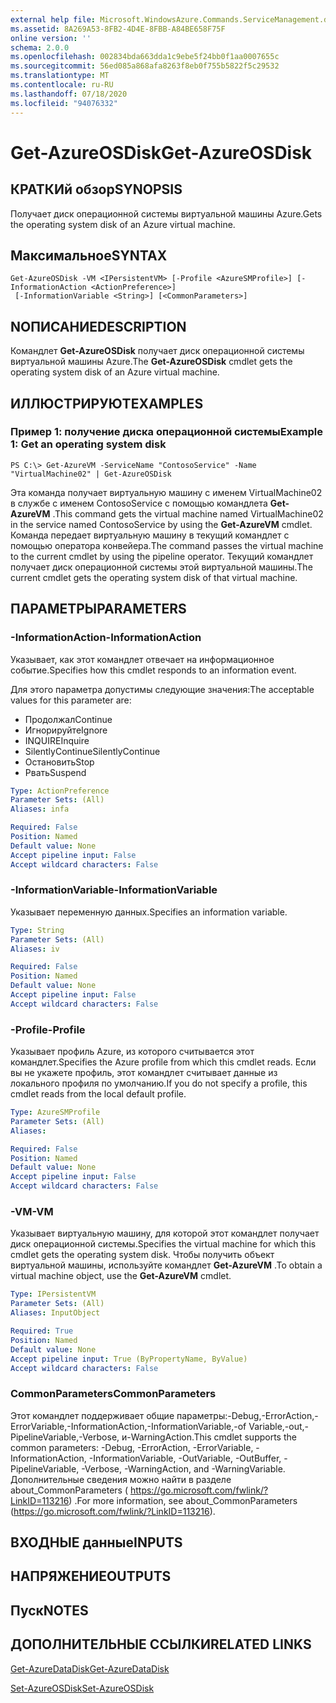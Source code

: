 ```yaml
---
external help file: Microsoft.WindowsAzure.Commands.ServiceManagement.dll-Help.xml
ms.assetid: 8A269A53-8FB2-4D4E-8FBB-A84BE658F75F
online version: ''
schema: 2.0.0
ms.openlocfilehash: 002834bda663dda1c9ebe5f24bb0f1aa0007655c
ms.sourcegitcommit: 56ed085a868afa8263f8eb0f755b5822f5c29532
ms.translationtype: MT
ms.contentlocale: ru-RU
ms.lasthandoff: 07/18/2020
ms.locfileid: "94076332"
---
```

# <span data-ttu-id="1d992-101">Get-AzureOSDisk</span><span class="sxs-lookup"><span data-stu-id="1d992-101">Get-AzureOSDisk</span></span>

## <span data-ttu-id="1d992-102">КРАТКИй обзор</span><span class="sxs-lookup"><span data-stu-id="1d992-102">SYNOPSIS</span></span>
<span data-ttu-id="1d992-103">Получает диск операционной системы виртуальной машины Azure.</span><span class="sxs-lookup"><span data-stu-id="1d992-103">Gets the operating system disk of an Azure virtual machine.</span></span>

## <span data-ttu-id="1d992-104">Максимальное</span><span class="sxs-lookup"><span data-stu-id="1d992-104">SYNTAX</span></span>

```
Get-AzureOSDisk -VM <IPersistentVM> [-Profile <AzureSMProfile>] [-InformationAction <ActionPreference>]
 [-InformationVariable <String>] [<CommonParameters>]
```

## <span data-ttu-id="1d992-105">NОПИСАНИЕ</span><span class="sxs-lookup"><span data-stu-id="1d992-105">DESCRIPTION</span></span>
<span data-ttu-id="1d992-106">Командлет **Get-AzureOSDisk** получает диск операционной системы виртуальной машины Azure.</span><span class="sxs-lookup"><span data-stu-id="1d992-106">The **Get-AzureOSDisk** cmdlet gets the operating system disk of an Azure virtual machine.</span></span>

## <span data-ttu-id="1d992-107">ИЛЛЮСТРИРУЮТ</span><span class="sxs-lookup"><span data-stu-id="1d992-107">EXAMPLES</span></span>

### <span data-ttu-id="1d992-108">Пример 1: получение диска операционной системы</span><span class="sxs-lookup"><span data-stu-id="1d992-108">Example 1: Get an operating system disk</span></span>
```
PS C:\> Get-AzureVM -ServiceName "ContosoService" -Name "VirtualMachine02" | Get-AzureOSDisk
```

<span data-ttu-id="1d992-109">Эта команда получает виртуальную машину с именем VirtualMachine02 в службе с именем ContosoService с помощью командлета **Get-AzureVM** .</span><span class="sxs-lookup"><span data-stu-id="1d992-109">This command gets the virtual machine named VirtualMachine02 in the service named ContosoService by using the **Get-AzureVM** cmdlet.</span></span>
<span data-ttu-id="1d992-110">Команда передает виртуальную машину в текущий командлет с помощью оператора конвейера.</span><span class="sxs-lookup"><span data-stu-id="1d992-110">The command passes the virtual machine to the current cmdlet by using the pipeline operator.</span></span>
<span data-ttu-id="1d992-111">Текущий командлет получает диск операционной системы этой виртуальной машины.</span><span class="sxs-lookup"><span data-stu-id="1d992-111">The current cmdlet gets the operating system disk of that virtual machine.</span></span>

## <span data-ttu-id="1d992-112">ПАРАМЕТРЫ</span><span class="sxs-lookup"><span data-stu-id="1d992-112">PARAMETERS</span></span>

### <span data-ttu-id="1d992-113">-InformationAction</span><span class="sxs-lookup"><span data-stu-id="1d992-113">-InformationAction</span></span>
<span data-ttu-id="1d992-114">Указывает, как этот командлет отвечает на информационное событие.</span><span class="sxs-lookup"><span data-stu-id="1d992-114">Specifies how this cmdlet responds to an information event.</span></span>

<span data-ttu-id="1d992-115">Для этого параметра допустимы следующие значения:</span><span class="sxs-lookup"><span data-stu-id="1d992-115">The acceptable values for this parameter are:</span></span>

- <span data-ttu-id="1d992-116">Продолжал</span><span class="sxs-lookup"><span data-stu-id="1d992-116">Continue</span></span>
- <span data-ttu-id="1d992-117">Игнорируйте</span><span class="sxs-lookup"><span data-stu-id="1d992-117">Ignore</span></span>
- <span data-ttu-id="1d992-118">INQUIRE</span><span class="sxs-lookup"><span data-stu-id="1d992-118">Inquire</span></span>
- <span data-ttu-id="1d992-119">SilentlyContinue</span><span class="sxs-lookup"><span data-stu-id="1d992-119">SilentlyContinue</span></span>
- <span data-ttu-id="1d992-120">Остановить</span><span class="sxs-lookup"><span data-stu-id="1d992-120">Stop</span></span>
- <span data-ttu-id="1d992-121">Рвать</span><span class="sxs-lookup"><span data-stu-id="1d992-121">Suspend</span></span>

```yaml
Type: ActionPreference
Parameter Sets: (All)
Aliases: infa

Required: False
Position: Named
Default value: None
Accept pipeline input: False
Accept wildcard characters: False
```

### <span data-ttu-id="1d992-122">-InformationVariable</span><span class="sxs-lookup"><span data-stu-id="1d992-122">-InformationVariable</span></span>
<span data-ttu-id="1d992-123">Указывает переменную данных.</span><span class="sxs-lookup"><span data-stu-id="1d992-123">Specifies an information variable.</span></span>

```yaml
Type: String
Parameter Sets: (All)
Aliases: iv

Required: False
Position: Named
Default value: None
Accept pipeline input: False
Accept wildcard characters: False
```

### <span data-ttu-id="1d992-124">-Profile</span><span class="sxs-lookup"><span data-stu-id="1d992-124">-Profile</span></span>
<span data-ttu-id="1d992-125">Указывает профиль Azure, из которого считывается этот командлет.</span><span class="sxs-lookup"><span data-stu-id="1d992-125">Specifies the Azure profile from which this cmdlet reads.</span></span>
<span data-ttu-id="1d992-126">Если вы не укажете профиль, этот командлет считывает данные из локального профиля по умолчанию.</span><span class="sxs-lookup"><span data-stu-id="1d992-126">If you do not specify a profile, this cmdlet reads from the local default profile.</span></span>

```yaml
Type: AzureSMProfile
Parameter Sets: (All)
Aliases: 

Required: False
Position: Named
Default value: None
Accept pipeline input: False
Accept wildcard characters: False
```

### <span data-ttu-id="1d992-127">-VM</span><span class="sxs-lookup"><span data-stu-id="1d992-127">-VM</span></span>
<span data-ttu-id="1d992-128">Указывает виртуальную машину, для которой этот командлет получает диск операционной системы.</span><span class="sxs-lookup"><span data-stu-id="1d992-128">Specifies the virtual machine for which this cmdlet gets the operating system disk.</span></span>
<span data-ttu-id="1d992-129">Чтобы получить объект виртуальной машины, используйте командлет **Get-AzureVM** .</span><span class="sxs-lookup"><span data-stu-id="1d992-129">To obtain a virtual machine object, use the **Get-AzureVM** cmdlet.</span></span>

```yaml
Type: IPersistentVM
Parameter Sets: (All)
Aliases: InputObject

Required: True
Position: Named
Default value: None
Accept pipeline input: True (ByPropertyName, ByValue)
Accept wildcard characters: False
```

### <span data-ttu-id="1d992-130">CommonParameters</span><span class="sxs-lookup"><span data-stu-id="1d992-130">CommonParameters</span></span>
<span data-ttu-id="1d992-131">Этот командлет поддерживает общие параметры:-Debug,-ErrorAction,-ErrorVariable,-InformationAction,-InformationVariable,-of Variable,-out,-PipelineVariable,-Verbose, и-WarningAction.</span><span class="sxs-lookup"><span data-stu-id="1d992-131">This cmdlet supports the common parameters: -Debug, -ErrorAction, -ErrorVariable, -InformationAction, -InformationVariable, -OutVariable, -OutBuffer, -PipelineVariable, -Verbose, -WarningAction, and -WarningVariable.</span></span> <span data-ttu-id="1d992-132">Дополнительные сведения можно найти в разделе about_CommonParameters ( https://go.microsoft.com/fwlink/?LinkID=113216) .</span><span class="sxs-lookup"><span data-stu-id="1d992-132">For more information, see about_CommonParameters (https://go.microsoft.com/fwlink/?LinkID=113216).</span></span>

## <span data-ttu-id="1d992-133">ВХОДНЫЕ данные</span><span class="sxs-lookup"><span data-stu-id="1d992-133">INPUTS</span></span>

## <span data-ttu-id="1d992-134">НАПРЯЖЕНИЕ</span><span class="sxs-lookup"><span data-stu-id="1d992-134">OUTPUTS</span></span>

## <span data-ttu-id="1d992-135">Пуск</span><span class="sxs-lookup"><span data-stu-id="1d992-135">NOTES</span></span>

## <span data-ttu-id="1d992-136">ДОПОЛНИТЕЛЬНЫЕ ССЫЛКИ</span><span class="sxs-lookup"><span data-stu-id="1d992-136">RELATED LINKS</span></span>

[<span data-ttu-id="1d992-137">Get-AzureDataDisk</span><span class="sxs-lookup"><span data-stu-id="1d992-137">Get-AzureDataDisk</span></span>](./Get-AzureDataDisk.md)

[<span data-ttu-id="1d992-138">Set-AzureOSDisk</span><span class="sxs-lookup"><span data-stu-id="1d992-138">Set-AzureOSDisk</span></span>](./Set-AzureOSDisk.md)


